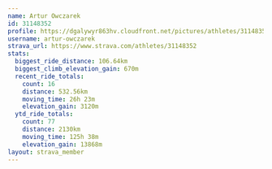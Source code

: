 ```yaml
---
name: Artur Owczarek
id: 31148352
profile: https://dgalywyr863hv.cloudfront.net/pictures/athletes/31148352/15906846/1/large.jpg
username: artur-owczarek
strava_url: https://www.strava.com/athletes/31148352
stats:
  biggest_ride_distance: 106.64km
  biggest_climb_elevation_gain: 670m
  recent_ride_totals:
    count: 16
    distance: 532.56km
    moving_time: 26h 23m
    elevation_gain: 3120m
  ytd_ride_totals:
    count: 77
    distance: 2130km
    moving_time: 125h 38m
    elevation_gain: 13868m
layout: strava_member
--- 
```

